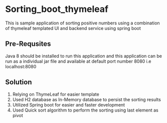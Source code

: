 # Sorting_boot_thymeleaf

This is sample application of sorting positive numbers using a combination of thymeleaf templated UI and backend service using spring boot

## Pre-Requsites

Java 8 should be installed to run this application and this application can be run as a individual jar file and available at default port number 8080 i.e localhost:8080

## Solution

1. Relying on ThymeLeaf for easier template
2. Used H2 database as In-Memory database to persist the sorting results
3. Utilized Spring boot for easier and faster development 
4. Used Quick sort algorithm to perform the sorting using last element as pivot



